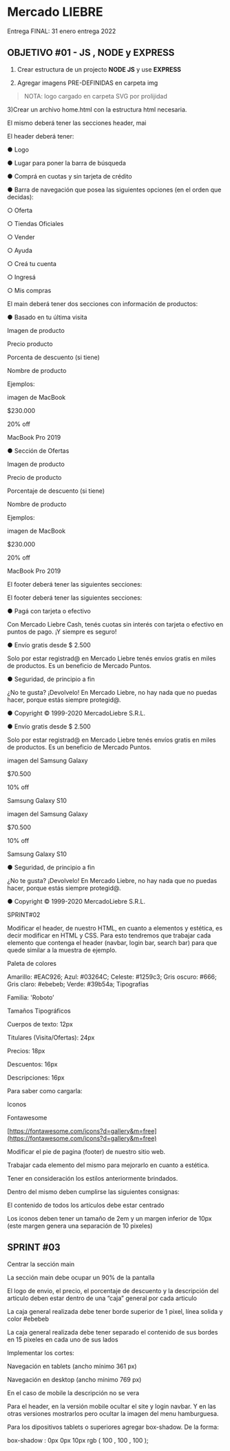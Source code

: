 # Mercado LIEBRE

Entrega FINAL: 31  enero entrega 2022

## **OBJETIVO #01 - JS , NODE y EXPRESS**

1. Crear estructura de un projecto **NODE JS** y use **EXPRESS**

2. Agregar imagens PRE-DEFINIDAS en carpeta img
  > NOTA: logo cargado en carpeta SVG por prolijidad
  

3)Crear un archivo home.html con la estructura html necesaria.

El mismo deberá tener las secciones header, mai

El header deberá tener:

● Logo

● Lugar para poner la barra de búsqueda

● Comprá en cuotas y sin tarjeta de crédito

● Barra de navegación que posea las siguientes opciones (en el orden que decidas):

○ Oferta

○ Tiendas Oficiales

○ Vender

○ Ayuda

○ Creá tu cuenta

○ Ingresá

○ Mis compras

El main deberá tener dos secciones con información de productos:

● Basado en tu última visita

Imagen de producto

Precio producto

Porcenta de descuento (si tiene)

Nombre de producto

Ejemplos:

imagen de MacBook

$230.000

20% off

MacBook Pro 2019

● Sección de Ofertas

Imagen de producto

Precio de producto

Porcentaje de descuento (si tiene)

Nombre de producto

Ejemplos:

imagen de MacBook

$230.000

20% off

MacBook Pro 2019

El footer deberá tener las siguientes secciones:

El footer deberá tener las siguientes secciones:

● Pagá con tarjeta o efectivo

Con Mercado Liebre Cash, tenés cuotas sin interés con tarjeta o efectivo en puntos de pago. ¡Y siempre es seguro!

● Envío gratis desde $ 2.500

Solo por estar registrad@ en Mercado Liebre tenés envíos gratis en miles de productos. Es un beneficio de Mercado Puntos.

● Seguridad, de principio a fin

¿No te gusta? ¡Devolvelo! En Mercado Liebre, no hay nada que no puedas hacer, porque estás siempre protegid@.

● Copyright © 1999-2020 MercadoLiebre S.R.L.

● Envío gratis desde $ 2.500

Solo por estar registrad@ en Mercado Liebre tenés envíos gratis en miles de productos. Es un beneficio de Mercado Puntos.

imagen del Samsung Galaxy

$70.500

10% off

Samsung Galaxy S10

imagen del Samsung Galaxy

$70.500

10% off

Samsung Galaxy S10

● Seguridad, de principio a fin

¿No te gusta? ¡Devolvelo! En Mercado Liebre, no hay nada que no puedas hacer, porque estás siempre protegid@.

● Copyright © 1999-2020 MercadoLiebre S.R.L.

SPRINT#02

Modificar el header, de nuestro HTML, en cuanto a elementos y estética, es decir modificar en HTML y CSS. Para esto tendremos que trabajar cada elemento que contenga el header (navbar, login bar, search bar) para que quede similar a la muestra de ejemplo.

Paleta de colores

Amarillo: #EAC926;
Azul: #03264C;
Celeste: #1259c3;
Gris oscuro: #666;
Gris claro: #ebebeb;
Verde: #39b54a;
Tipografías

Familia: 'Roboto’

Tamaños Tipográficos

Cuerpos de texto: 12px

Titulares (Visita/Ofertas): 24px

Precios: 18px

Descuentos: 16px

Descripciones: 16px

Para saber como cargarla:


Iconos

Fontawesome

[https://fontawesome.com/icons?d=gallery&m=free](https://fontawesome.com/icons?d=gallery&m=free)

Modificar el pie de pagina (footer) de nuestro sitio web.

Trabajar cada elemento del mismo para mejorarlo en cuanto a estética.

Tener en consideración los estilos anteriormente brindados.

Dentro del mismo deben cumplirse las siguientes consignas:

El contenido de todos los artículos debe estar centrado

Los iconos deben tener un tamaño de 2em y un margen inferior de 10px (este margen genera una separación de 10 pixeles)

## SPRINT #03


Centrar la sección main

La sección main debe ocupar un 90% de la pantalla

El logo de envio, el precio, el porcentaje de descuento y la descripción del articulo deben estar dentro de una “caja” general por cada articulo

La caja general realizada debe tener borde superior de 1 pixel, línea solida y color #ebebeb

La caja general realizada debe tener separado el contenido de sus bordes en 15 pixeles en cada uno de sus lados

Implementar los cortes:

Navegación en tablets (ancho mínimo 361 px)

Navegación en desktop (ancho mínimo 769 px)

En el caso de mobile la descripción no se vera

Para el header, en la versión mobile ocultar el site y login navbar. Y en las otras versiones mostrarlos pero ocultar la imagen del menu hamburguesa.

Para los dipositivos tablets o superiores agregar box-shadow. De la forma:

box-shadow : 0px 0px 10px rgb ( 100 , 100 , 100 );
